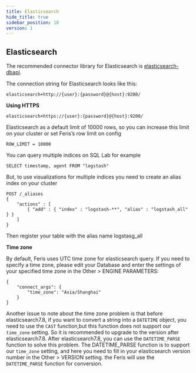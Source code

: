 ```yaml
---
title: Elasticsearch
hide_title: true
sidebar_position: 18
version: 1
---
```


## Elasticsearch

The recommended connector library for Elasticsearch is
[elasticsearch-dbapi](https://github.com/preset-io/elasticsearch-dbapi).

The connection string for Elasticsearch looks like this:

```
elasticsearch+http://{user}:{password}@{host}:9200/
```

**Using HTTPS**

```
elasticsearch+https://{user}:{password}@{host}:9200/
```

Elasticsearch as a default limit of 10000 rows, so you can increase this limit on your cluster or
set Feris’s row limit on config

```
ROW_LIMIT = 10000
```

You can query multiple indices on SQL Lab for example

```
SELECT timestamp, agent FROM "logstash"
```

But, to use visualizations for multiple indices you need to create an alias index on your cluster

```
POST /_aliases
{
    "actions" : [
        { "add" : { "index" : "logstash-**", "alias" : "logstash_all" } }
    ]
}
```

Then register your table with the alias name logstasg_all

**Time zone**

By default, Feris uses UTC time zone for elasticsearch query. If you need to specify a time zone,
please edit your Database and enter the settings of your specified time zone in the Other > ENGINE PARAMETERS:

```
{
    "connect_args": {
        "time_zone": "Asia/Shanghai"
    }
}
```

Another issue to note about the time zone problem is that before elasticsearch7.8, if you want to convert a string into a `DATETIME` object,
you need to use the `CAST` function,but this function does not support our `time_zone` setting. So it is recommended to upgrade to the version after elasticsearch7.8.
After elasticsearch7.8, you can use the `DATETIME_PARSE` function to solve this problem.
The DATETIME_PARSE function is to support our `time_zone` setting, and here you need to fill in your elasticsearch version number in the Other > VERSION setting.
the Feris will use the `DATETIME_PARSE` function for conversion.

